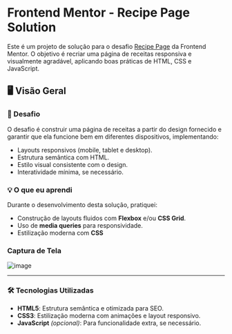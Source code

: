 # Frontend Mentor - Recipe Page Solution

Este é um projeto de solução para o desafio [Recipe Page](https://www.frontendmentor.io/challenges/recipe-page-FOGBrOYR) da Frontend Mentor. O objetivo é recriar uma página de receitas responsiva e visualmente agradável, aplicando boas práticas de HTML, CSS e JavaScript.

## 🖥️ Visão Geral

### 🌟 Desafio

O desafio é construir uma página de receitas a partir do design fornecido e garantir que ela funcione bem em diferentes dispositivos, implementando:
- Layouts responsivos (mobile, tablet e desktop).
- Estrutura semântica com HTML.
- Estilo visual consistente com o design.
- Interatividade mínima, se necessário.

### 💡 O que eu aprendi

Durante o desenvolvimento desta solução, pratiquei:
- Construção de layouts fluidos com **Flexbox** e/ou **CSS Grid**.
- Uso de **media queries** para responsividade.
- Estilização moderna com **CSS** 


### Captura de Tela

![image](https://github.com/user-attachments/assets/f8b14da4-29fc-4675-befa-142678f2fc20)

---


### 🛠️ Tecnologias Utilizadas

- **HTML5**: Estrutura semântica e otimizada para SEO.
- **CSS3**: Estilização moderna com animações e layout responsivo.
- **JavaScript** *(opcional)*: Para funcionalidade extra, se necessário.
